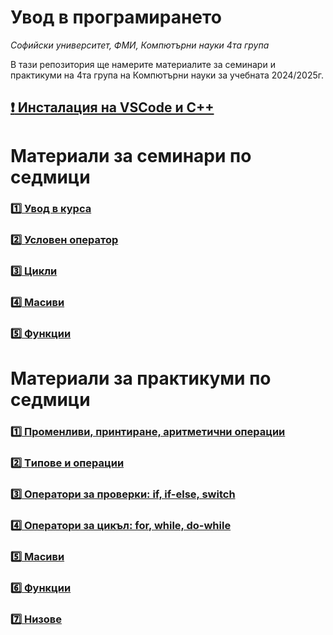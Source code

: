 # Увод в програмирането
*Софийски университет, ФМИ,*
*Компютърни науки 4та група*

В тази репозитория ще намерите материалите за семинари и практикуми на 4та група на Компютърни науки за учебната 2024/2025г.

## [:exclamation: Инсталация на VSCode и C++](https://github.com/tervelgstoyanov/fmi-kn-1-up-2024-2025/blob/main/Utilities/VS%20Code%20setup/InstallationGuide.md)

# Материали за семинари по седмици
### [:one: Увод в курса](https://github.com/tervelgstoyanov/fmi-kn-1-up-2024-2025/tree/main/Seminar/Week_1)

### [:two: Условен оператор](https://github.com/tervelgstoyanov/fmi-kn-1-up-2024-2025/tree/main/Seminar/Week_2)

### [:three: Цикли](https://github.com/tervelgstoyanov/fmi-kn-1-up-2024-2025/tree/main/Seminar/Week_3)

### [:four: Масиви](https://github.com/tervelgstoyanov/fmi-kn-1-up-2024-2025/tree/main/Seminar/Week_4)

### [:five: Функции](https://github.com/tervelgstoyanov/fmi-kn-1-up-2024-2025/tree/main/Seminar/Week_5)


# Материали за практикуми по седмици
### [:one: Променливи, принтиране, аритметични операции](https://github.com/tervelgstoyanov/fmi-kn-1-up-2024-2025/tree/main/Practicum/Week_01)

### [:two: Tипове и операции](https://github.com/tervelgstoyanov/fmi-kn-1-up-2024-2025/tree/main/Practicum/Week_02)

### [:three: Оператори за проверки: if, if-else, switch](https://github.com/tervelgstoyanov/fmi-kn-1-up-2024-2025/tree/main/Practicum/Week_03)

### [:four: Оператори за цикъл: for, while, do-while](https://github.com/tervelgstoyanov/fmi-kn-1-up-2024-2025/tree/main/Practicum/Week_04)

### [:five: Масиви](https://github.com/tervelgstoyanov/fmi-kn-1-up-2024-2025/tree/main/Practicum/Week_05)

### [:six: Функции](https://github.com/tervelgstoyanov/fmi-kn-1-up-2024-2025/tree/main/Practicum/Week_06)

### [:seven: Низове](https://github.com/tervelgstoyanov/fmi-kn-1-up-2024-2025/tree/main/Practicum/Week_07)


